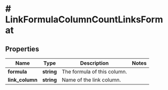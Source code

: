 # # LinkFormulaColumnCountLinksFormat

## Properties

Name | Type | Description | Notes
------------ | ------------- | ------------- | -------------
**formula** | **string** | The formula of this column. |
**link_column** | **string** | Name of the link column. |

